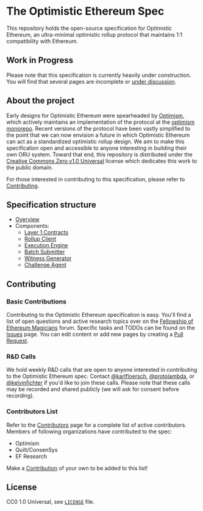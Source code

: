 # The Optimistic Ethereum Spec

This repository holds the open-source specification for Optimistic Ethereum, an ultra-minimal optimistic rollup protocol that maintains 1:1 compatibility with Ethereum.

## Work in Progress
Please note that this specification is currently heavily under construction.
You will find that several pages are incomplete or [under discussion](https://github.com/ethereum-optimism/optimistic-specs/issues).

## About the project

Early designs for Optimistic Ethereum were spearheaded by [Optimism](https://optimism.io/), which actively maintains an implementation of the protocol at the [optimism monorepo](https://github.com/ethereum-optimism/optimism).
Recent versions of the protocol have been vastly simplified to the point that we can now envision a future in which Optimistic Ethereum can act as a standardized optimistic rollup design.
We aim to make this specification open and accessible to anyone interesting in building their own ORU system.
Toward that end, this repository is distributed under the [Creative Commons Zero v1.0 Universal](https://github.com/ethereum-optimism/optimistic-specs/blob/main/LICENSE) license which dedicates this work to the public domain.

For those interested in contributing to this specification, please refer to [Contributing](#contributing).

## Specification structure

- [Overview](./overview.md)
- Components:
  - [Layer 1 Contracts](./components/layer1.md)
  - [Rollup Client](./components/rollup_client.md)
  - [Execution Engine](./components/exec_engine.md)
  - [Batch Submitter](./components/batch_submitter.md)
  - [Witness Generator](./components/witness_gen.md)
  - [Challenge Agent](./components/challenge_agent.md)

## Contributing
### Basic Contributions
Contributing to the Optimistic Ethereum specification is easy.
You'll find a list of open questions and active research topics over on the [Fellowship of Ethereum Magicians](https://ethereum-magicians.org) forum.
Specific tasks and TODOs can be found on the [Issues](https://github.com/ethereum-optimism/optimistic-specs/issues) page.
You can edit content or add new pages by creating a [Pull Request](https://github.com/ethereum-optimism/optimistic-specs/pulls).

### R&D Calls
We hold weekly R&D calls that are open to anyone interested in contributing to the Optimistic Ethereum spec.
Contact [@karlfloersch](https://twitter.com/karl_dot_tech/), [@protolambda](https://github.com/protolambda/), or [@kelvinfichter](https://twitter.com/kelvinfichter) if you'd like to join these calls.
Please note that these calls may be recorded and shared publicly (we will ask for consent before recording).

### Contributors List
Refer to the [Contributors](https://github.com/ethereum-optimism/optimistic-specs/graphs/contributors) page for a complete list of active contributors.
Members of following organizations have contributed to the spec:
- Optimism
- Quilt/ConsenSys
- EF Research

Make a [Contribution](#basic-contributions) of your own to be added to this list!

## License

CC0 1.0 Universal, see [`LICENSE`](./LICENSE) file.
